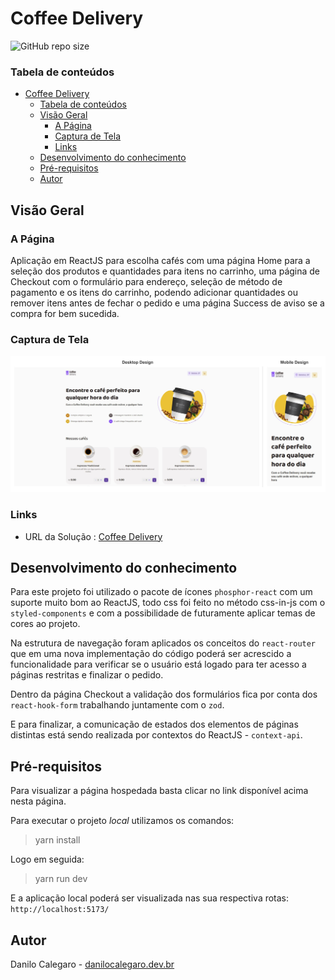 # Coffee Delivery

![GitHub repo size](https://img.shields.io/github/repo-size/DaniloCalegaro/coffer-delivery-react)

### Tabela de conteúdos

- [Coffee Delivery](#coffee-delivery)
    - [Tabela de conteúdos](#tabela-de-conteúdos)
  - [Visão Geral](#visão-geral)
    - [A Página](#a-página)
    - [Captura de Tela](#captura-de-tela)
    - [Links](#links)
  - [Desenvolvimento do conhecimento](#desenvolvimento-do-conhecimento)
  - [Pré-requisitos](#pré-requisitos)
  - [Autor](#autor)

## Visão Geral
### A Página

Aplicação em ReactJS para escolha cafés com uma página Home para a seleção dos produtos e quantidades para itens no carrinho, uma página de Checkout com o formulário para endereço, seleção de método de pagamento e os itens do carrinho, podendo adicionar quantidades ou remover itens antes de fechar o pedido e uma página Success de aviso se a compra for bem sucedida.

### Captura de Tela

![Coffee Delivery](./screenshots/coffee-delivery.jpg)

### Links

- URL da Solução : [Coffee Delivery](https://coffee-delivery-react.vercel.app/)

## Desenvolvimento do conhecimento

Para este projeto foi utilizado o pacote de ícones `phosphor-react` com um suporte muito bom ao ReactJS, todo css foi feito no método css-in-js com o `styled-components` e com a possibilidade de futuramente aplicar temas de cores ao projeto.

Na estrutura de navegação foram aplicados os conceitos do `react-router` que em uma nova implementação do código poderá ser acrescido a funcionalidade para verificar se o usuário está logado para ter acesso a páginas restritas e finalizar o pedido.

Dentro da página Checkout a validação dos formulários fica por conta dos `react-hook-form` trabalhando juntamente com o `zod`.

E para finalizar, a comunicação de estados dos elementos de páginas distintas está sendo realizada por contextos do ReactJS - `context-api`.


## Pré-requisitos

Para visualizar a página hospedada basta clicar no link disponível acima nesta página.

Para executar o projeto *local* utilizamos os comandos:
> yarn install
> 
Logo em seguida:

> yarn run dev
> 
E a aplicação local poderá ser visualizada nas sua respectiva rotas:
`http://localhost:5173/`

## Autor

Danilo Calegaro - [danilocalegaro.dev.br](https://danilocalegaro.dev.br/)